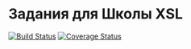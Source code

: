 # Задания для Школы XSL

[![Build Status](https://travis-ci.org/h4/yamoney-xslt-task.svg?branch=master)](https://travis-ci.org/h4/yamoney-xslt-task)
[![Coverage Status](https://coveralls.io/repos/h4/yamoney-xslt-school/badge.png)](https://coveralls.io/r/h4/yamoney-xslt-school)
